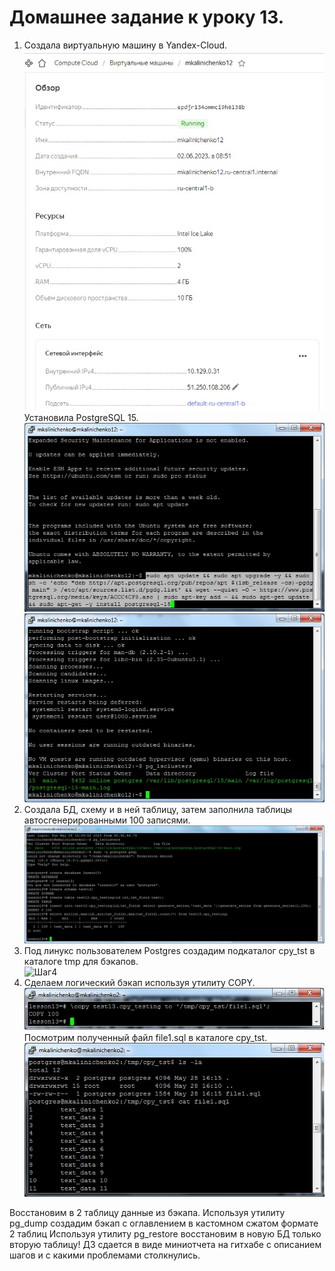 # Домашнее задание к уроку 13. #   
1. Создала виртуальную машину в Yandex-Cloud.  
![Шаг4](/12_1_create_vm.jpg)  
Установила PostgreSQL 15.   
![Шаг4](/12_2_inst_postgre.jpg)  
![Шаг4](/12_3_postgre_ok.jpg)  
1. Создала БД, схему и в ней таблицу, затем заполнила таблицы автосгенерированными 100 записями.   
![Шаг4](/13_2_create_all.jpg)  
1. Под линукс пользователем Postgres создадим подкаталог cpy_tst в каталоге tmp для бэкапов.   
![Шаг4](/13_2_create_dir.jpg)  
1. Сделаем логический бэкап используя утилиту COPY.    
![Шаг4](/13_4_copy1.jpg)  
Посмотрим полученный файл file1.sql в каталоге cpy_tst.  
![Шаг4](/13_5_copy2.jpg)  



Восстановим в 2 таблицу данные из бэкапа.
Используя утилиту pg_dump создадим бэкап с оглавлением в кастомном сжатом формате 2 таблиц
Используя утилиту pg_restore восстановим в новую БД только вторую таблицу!
ДЗ сдается в виде миниотчета на гитхабе с описанием шагов и с какими проблемами столкнулись.
